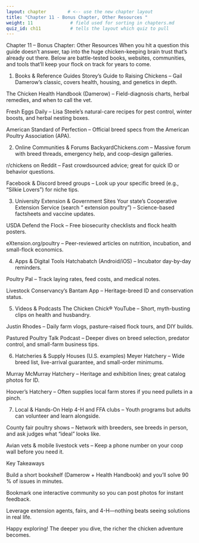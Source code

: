 ```yaml
---
layout: chapter        # <‑‑ use the new chapter layout
title: "Chapter 11 - Bonus Chapter, Other Resources "
weight: 11              # field used for sorting in chapters.md
quiz_id: ch11           # tells the layout which quiz to pull
---
```


Chapter 11 – Bonus Chapter: Other Resources
When you hit a question this guide doesn’t answer, tap into the huge chicken-keeping brain trust that’s already out there. Below are battle-tested books, websites, communities, and tools that’ll keep your flock on track for years to come.

1. Books & Reference Guides
Storey’s Guide to Raising Chickens – Gail Damerow’s classic, covers health, housing, and genetics in depth.

The Chicken Health Handbook (Damerow) – Field-diagnosis charts, herbal remedies, and when to call the vet.

Fresh Eggs Daily – Lisa Steele’s natural-care recipes for pest control, winter boosts, and herbal nesting boxes.

American Standard of Perfection – Official breed specs from the American Poultry Association (APA).

2. Online Communities & Forums
BackyardChickens.com – Massive forum with breed threads, emergency help, and coop-design galleries.

r/chickens on Reddit – Fast crowdsourced advice; great for quick ID or behavior questions.

Facebook & Discord breed groups – Look up your specific breed (e.g., “Silkie Lovers”) for niche tips.

3. University Extension & Government Sites
Your state’s Cooperative Extension Service (search “<state> extension poultry”) – Science-based factsheets and vaccine updates.

USDA Defend the Flock – Free biosecurity checklists and flock health posters.

eXtension.org/poultry – Peer-reviewed articles on nutrition, incubation, and small-flock economics.

4. Apps & Digital Tools
Hatchabatch (Android/iOS) – Incubator day-by-day reminders.

Poultry Pal – Track laying rates, feed costs, and medical notes.

Livestock Conservancy’s Bantam App – Heritage-breed ID and conservation status.

5. Videos & Podcasts
The Chicken Chick® YouTube – Short, myth-busting clips on health and husbandry.

Justin Rhodes – Daily farm vlogs, pasture-raised flock tours, and DIY builds.

Pastured Poultry Talk Podcast – Deeper dives on breed selection, predator control, and small-farm business tips.

6. Hatcheries & Supply Houses (U.S. examples)
Meyer Hatchery – Wide breed list, live-arrival guarantee, and small-order minimums.

Murray McMurray Hatchery – Heritage and exhibition lines; great catalog photos for ID.

Hoover’s Hatchery – Often supplies local farm stores if you need pullets in a pinch.

7. Local & Hands-On Help
4-H and FFA clubs – Youth programs but adults can volunteer and learn alongside.

County fair poultry shows – Network with breeders, see breeds in person, and ask judges what “ideal” looks like.

Avian vets & mobile livestock vets – Keep a phone number on your coop wall before you need it.

Key Takeaways

Build a short bookshelf (Damerow + Health Handbook) and you’ll solve 90 % of issues in minutes.

Bookmark one interactive community so you can post photos for instant feedback.

Leverage extension agents, fairs, and 4-H—nothing beats seeing solutions in real life.

Happy exploring! The deeper you dive, the richer the chicken adventure becomes.